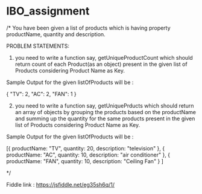 # IBO_assignment

 /*
You have been given a list of products which is having property productName, quantity and description.


PROBLEM STATEMENTS:

1. you need to write a function say, getUniqueProductCount which should return count of each Product(as an object) present in the given list of Products considering Product Name as Key.

Sample Output for the given listOfProducts will be :

{
  "TV": 2,
  "AC": 2,
  "FAN": 1
}



2. you need to write a function say, getUniquePrducts which should return an array of objects by grouping the products based on the productName and summing up the quantity for the same products present in the given list of Products considering Product Name as Key.

Sample Output for the given listOfProducts will be :

[{
    productName: "TV",
    quantity: 20,
    description: "television"
  },
  {
    productName: "AC",
    quantity: 10,
    description: "air conditioner"
  },
  {
    productName: "FAN",
    quantity: 10,
     description: "Ceiling Fan"
  }
]

*/



Fiddle link : https://jsfiddle.net/eg35sh6q/1/
